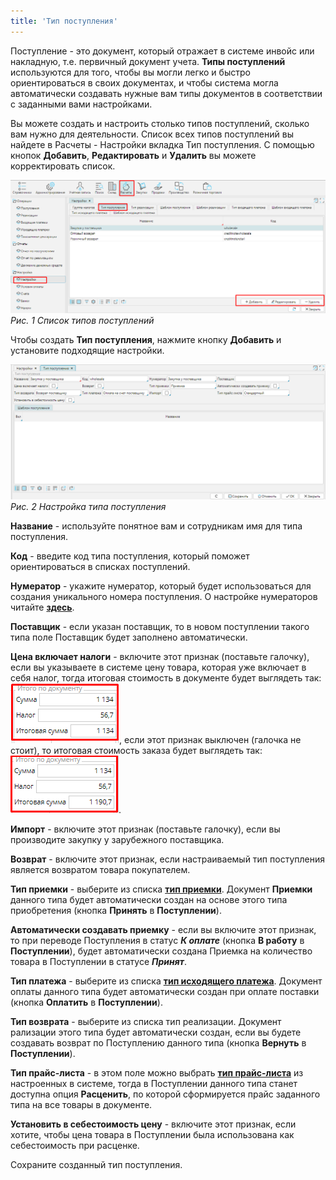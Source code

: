 ```yaml
---
title: 'Тип поступления'
---
```


Поступление - это документ, который отражает в системе инвойс или накладную, т.е. первичный документ учета. **Типы поступлений** используются для того, чтобы вы могли легко и быстро ориентироваться в своих документах, и чтобы система могла автоматически создавать нужные вам типы документов в соответствии с заданными вами настройками.

Вы можете создать и настроить столько типов поступлений, сколько вам нужно для деятельности. Список всех типов поступлений вы найдете в Расчеты - Настройки вкладка Тип поступления. С помощью кнопок **Добавить**, **Редактировать** и **Удалить** вы можете корректировать список.

![](images/Bill_type_1.png)  
*Рис. 1 Список типов поступлений*

  

Чтобы создать **Тип поступления**, нажмите кнопку **Добавить** и установите подходящие настройки.

![](images/Bill_type_2.png)  
*Рис. 2 Настройка типа поступления*

  

**Название** - используйте понятное вам и сотрудникам имя для типа поступления.

**Код** - введите код типа поступления, который поможет ориентироваться в списках поступлений.

**Нумератор** - укажите нумератор, который будет использоваться для создания уникального номера поступления. О настройке нумераторов читайте [**здесь**](Numerators.md).

**Поставщик** - если указан поставщик, то в новом поступлении такого типа поле Поставщик будет заполнено автоматически.

**Цена включает налоги** - включите этот признак (поставьте галочку), если вы указываете в системе цену товара, которая уже включает в себя налог, тогда итоговая стоимость в документе будет выглядеть так: ![](images/total_with_tax.png), если этот признак выключен (галочка не стоит), то итоговая стоимость заказа будет выглядеть так: ![](images/total_without_tax.png).

**Импорт** - включите этот признак (поставьте галочку), если вы производите закупку у зарубежного поставщика.

**Возврат** - включите этот признак, если настраиваемый тип поступления является возвратом товара покупателем.

**Тип приемки** - выберите из списка **[тип приемки](Receipt_type.md)**. Документ **Приемки** данного типа будет автоматически создан на основе этого типа приобретения (кнопка **Принять** в **Поступлении**).

**Автоматически создавать приемку** - если вы включите этот признак, то при переводе Поступления в статус ***К оплате*** (кнопка **В работу** в **Поступлении**), будет автоматически создана Приемка на количество товара в Поступлении в статусе ***Принят***.

**Тип платежа** - выберите из списка **[тип исходящего платежа](Payment_type.md)**. Документ оплаты данного типа будет автоматически создан при оплате поставки (кнопка **Оплатить** в **Поступлении**).

**Тип возврата** - выберите из списка тип реализации. Документ рализации этого типа будет автоматически создан, если вы будете создавать возврат по Поступлению данного типа (кнопка **Вернуть** в **Поступлении**).

**Тип прайс-листа** - в этом поле можно выбрать [**тип прайс-листа**](Pricelist_types.md) из настроенных в системе, тогда в Поступлении данного типа станет доступна опция **Расценить**, по которой сформируется прайс заданного типа на все товары в документе.

**Установить в себестоимость цену** - включите этот признак, если хотите, чтобы цена товара в Поступлении была использована как себестоимость при расценке.

  

Сохраните созданный тип поступления.

  

  



  
